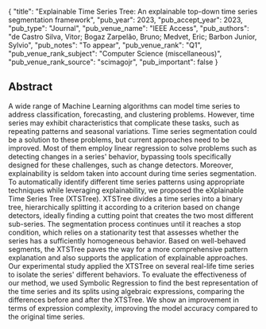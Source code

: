 {
  "title": "Explainable Time Series Tree: An explainable top-down time series segmentation framework",
  "pub_year": 2023,
  "pub_accept_year": 2023,
  "pub_type": "Journal",
  "pub_venue_name": "IEEE Access",
  "pub_authors": "de Castro Silva, Vitor; Bogaz Zarpelão, Bruno; Medvet, Eric; Barbon Junior, Sylvio",
  "pub_notes": "To appear",
  "pub_venue_rank": "Q1",
  "pub_venue_rank_subject": "Computer Science (miscellaneous)",
  "pub_venue_rank_source": "scimagojr",
  "pub_important": false
}

## Abstract
A wide range of Machine Learning algorithms can model time series to address classification, forecasting, and clustering problems. However, time series may exhibit characteristics that complicate these tasks, such as repeating patterns and seasonal variations. Time series segmentation could be a solution to these problems, but current approaches need to be improved. Most of them employ linear regression to solve problems such as detecting changes in a series' behavior, bypassing tools specifically designed for these challenges, such as change detectors. Moreover, explainability is seldom taken into account during time series segmentation. To automatically identify different time series patterns using appropriate techniques while leveraging explainability, we proposed the eXplainable Time Series Tree (XTSTree). XTSTree divides a time series into a binary tree, hierarchically splitting it according to a criterion based on change detectors, ideally finding a cutting point that creates the two most different sub-series. The segmentation process continues until it reaches a stop condition, which relies on a stationarity test that assesses whether the series has a sufficiently homogeneous behavior. Based on well-behaved segments, the XTSTree paves the way for a more comprehensive pattern explanation and also supports the application of explainable approaches. Our experimental study applied the XTSTree on several real-life time series to isolate the series' different behaviors. To evaluate the effectiveness of our method, we used Symbolic Regression to find the best representation of the time series and its splits using algebraic expressions, comparing the differences before and after the XTSTree. We show an improvement in terms of expression complexity, improving the model accuracy compared to the original time series.

